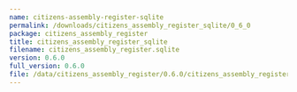 ```yaml
---
name: citizens-assembly-register-sqlite
permalink: /downloads/citizens_assembly_register_sqlite/0_6_0
package: citizens_assembly_register
title: citizens_assembly_register_sqlite
filename: citizens_assembly_register.sqlite
version: 0.6.0
full_version: 0.6.0
file: /data/citizens_assembly_register/0.6.0/citizens_assembly_register.sqlite
---
```

